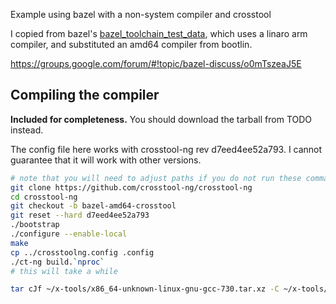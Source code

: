 Example using bazel with a non-system compiler and crosstool


I copied from bazel's [bazel_toolchain_test_data](https://github.com/bazelbuild/bazel/tree/master/src/test/shell/bazel/testdata/bazel_toolchain_test_data), which uses a linaro arm compiler, and substituted an amd64 compiler from bootlin.

https://groups.google.com/forum/#!topic/bazel-discuss/o0mTszeaJ5E


## Compiling the compiler ##

__Included for completeness.__ You should download the tarball from TODO instead.

The config file here works with crosstool-ng rev d7eed4ee52a793. I cannot guarantee that it will work with other versions.

```bash
# note that you will need to adjust paths if you do not run these commands from the bazel-amd64-crosstool dir!
git clone https://github.com/crosstool-ng/crosstool-ng
cd crosstool-ng
git checkout -b bazel-amd64-crosstool
git reset --hard d7eed4ee52a793
./bootstrap
./configure --enable-local
make
cp ../crosstoolng.config .config
./ct-ng build.`nproc`
# this will take a while

tar cJf ~/x-tools/x86_64-unknown-linux-gnu-gcc-730.tar.xz -C ~/x-tools/ x86_64-unknown-linux-gnu

```
